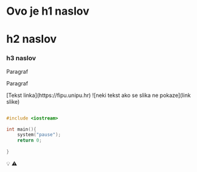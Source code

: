 # Ovo je h1 naslov
# h2 naslov
### h3 naslov

Paragraf
<p> Paragraf </p>
[Tekst linka](https://fipu.unipu.hr)
![neki tekst ako se slika ne pokaze](link slike)

```cpp

#include <iostream>

int main(){
    system("pause");
    return 0;
    
}

```
:bulb:
:warning:

